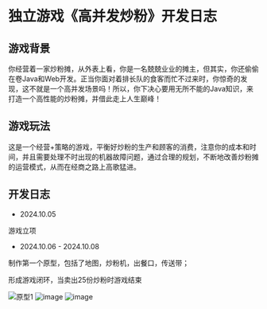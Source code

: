 # 独立游戏《高并发炒粉》开发日志
## 游戏背景

你经营着一家炒粉摊，从外表上看，你是一名兢兢业业的摊主，但其实，你还偷偷在卷Java和Web开发。正当你面对着排长队的食客而忙不过来时，你惊奇的发现，这不就是一个高并发场景吗！所以，你下决心要用无所不能的Java知识，来打造一个高性能的炒粉摊，并借此走上人生巅峰！

## 游戏玩法

这是一个经营+策略的游戏，平衡好炒粉的生产和顾客的消费，注意你的成本和时间，并且需要处理不时出现的机器故障问题，通过合理的规划，不断地改善炒粉摊的运营模式，从而在经商之路上高歌猛进。

## 开发日志

- 2024.10.05

游戏立项

- 2024.10.06 - 2024.10.08

制作第一个原型，包括了地图，炒粉机，出餐口，传送带；

形成游戏闭环，当卖出25份炒粉时游戏结束

![原型1](https://github.com/user-attachments/assets/d0cfb19e-f05f-4bb6-b49d-6a78c8f809f0)
![image](https://github.com/user-attachments/assets/d8619ec7-0b7e-4f42-ba06-eeeb2a07748c)
![image](https://github.com/user-attachments/assets/73d633be-3151-49cb-a663-4b38b7f216b0)




